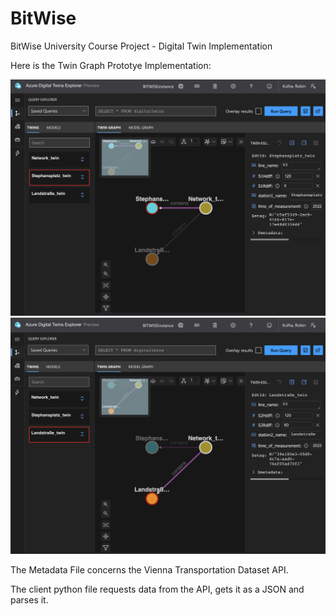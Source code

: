 # BitWise
BitWise University Course Project - Digital Twin Implementation


Here is the Twin Graph Prototye Implementation:


<img src="AzureDTExplorer with Real Time Data 2.png" width="600" />

<img src="AzureDTExplorer with Real Time Data.png" width="600" />





The Metadata File concerns the Vienna Transportation Dataset API. 

The client python file requests data from the API, gets it as a JSON and parses it. 
